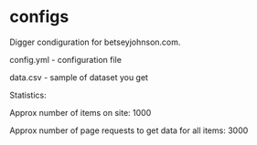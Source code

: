 # configs
Digger condiguration for betseyjohnson.com.

config.yml - configuration file

data.csv - sample of dataset you get

Statistics:

Approx number of items on site: 1000

Approx number of page requests to get data for all items: 3000
